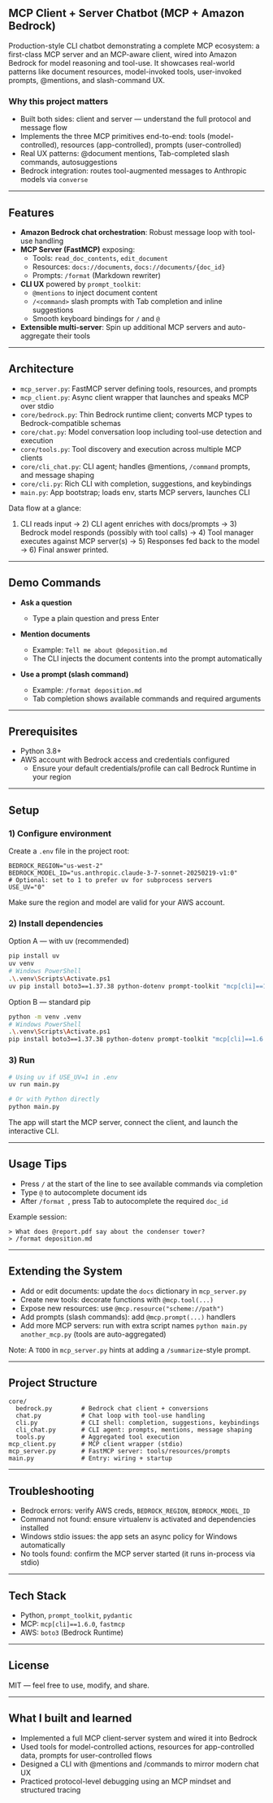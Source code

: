 ## MCP Client + Server Chatbot (MCP + Amazon Bedrock)

Production-style CLI chatbot demonstrating a complete MCP ecosystem: a first-class MCP server and an MCP-aware client, wired into Amazon Bedrock for model reasoning and tool-use. It showcases real-world patterns like document resources, model-invoked tools, user-invoked prompts, @mentions, and slash-command UX.

### Why this project matters
- Built both sides: client and server — understand the full protocol and message flow
- Implements the three MCP primitives end-to-end: tools (model-controlled), resources (app-controlled), prompts (user-controlled)
- Real UX patterns: @document mentions, Tab-completed slash commands, autosuggestions
- Bedrock integration: routes tool-augmented messages to Anthropic models via `converse`

---

## Features

- **Amazon Bedrock chat orchestration**: Robust message loop with tool-use handling
- **MCP Server (FastMCP)** exposing:
  - Tools: `read_doc_contents`, `edit_document`
  - Resources: `docs://documents`, `docs://documents/{doc_id}`
  - Prompts: `/format` (Markdown rewriter)
- **CLI UX** powered by `prompt_toolkit`:
  - `@mentions` to inject document content
  - `/<command>` slash prompts with Tab completion and inline suggestions
  - Smooth keyboard bindings for `/` and `@`
- **Extensible multi-server**: Spin up additional MCP servers and auto-aggregate their tools

---

## Architecture

- `mcp_server.py`: FastMCP server defining tools, resources, and prompts
- `mcp_client.py`: Async client wrapper that launches and speaks MCP over stdio
- `core/bedrock.py`: Thin Bedrock runtime client; converts MCP types to Bedrock-compatible schemas
- `core/chat.py`: Model conversation loop including tool-use detection and execution
- `core/tools.py`: Tool discovery and execution across multiple MCP clients
- `core/cli_chat.py`: CLI agent; handles @mentions, `/command` prompts, and message shaping
- `core/cli.py`: Rich CLI with completion, suggestions, and keybindings
- `main.py`: App bootstrap; loads env, starts MCP servers, launches CLI

Data flow at a glance:
1) CLI reads input → 2) CLI agent enriches with docs/prompts → 3) Bedrock model responds (possibly with tool calls) → 4) Tool manager executes against MCP server(s) → 5) Responses fed back to the model → 6) Final answer printed.

---

## Demo Commands

- **Ask a question**
  - Type a plain question and press Enter

- **Mention documents**
  - Example: `Tell me about @deposition.md`
  - The CLI injects the document contents into the prompt automatically

- **Use a prompt (slash command)**
  - Example: `/format deposition.md`
  - Tab completion shows available commands and required arguments

---

## Prerequisites

- Python 3.8+
- AWS account with Bedrock access and credentials configured
  - Ensure your default credentials/profile can call Bedrock Runtime in your region

---

## Setup

### 1) Configure environment

Create a `.env` file in the project root:

```
BEDROCK_REGION="us-west-2"
BEDROCK_MODEL_ID="us.anthropic.claude-3-7-sonnet-20250219-v1:0"
# Optional: set to 1 to prefer uv for subprocess servers
USE_UV="0"
```

Make sure the region and model are valid for your AWS account.

### 2) Install dependencies

Option A — with uv (recommended)

```bash
pip install uv
uv venv
# Windows PowerShell
.\.venv\Scripts\Activate.ps1
uv pip install boto3==1.37.38 python-dotenv prompt-toolkit "mcp[cli]==1.6.0"
```

Option B — standard pip

```bash
python -m venv .venv
# Windows PowerShell
.\.venv\Scripts\Activate.ps1
pip install boto3==1.37.38 python-dotenv prompt-toolkit "mcp[cli]==1.6.0"
```

### 3) Run

```bash
# Using uv if USE_UV=1 in .env
uv run main.py

# Or with Python directly
python main.py
```

The app will start the MCP server, connect the client, and launch the interactive CLI.

---

## Usage Tips

- Press `/` at the start of the line to see available commands via completion
- Type `@` to autocomplete document ids
- After `/format `, press Tab to autocomplete the required `doc_id`

Example session:

```
> What does @report.pdf say about the condenser tower?
> /format deposition.md
```

---

## Extending the System

- Add or edit documents: update the `docs` dictionary in `mcp_server.py`
- Create new tools: decorate functions with `@mcp.tool(...)`
- Expose new resources: use `@mcp.resource("scheme://path")`
- Add prompts (slash commands): add `@mcp.prompt(...)` handlers
- Add more MCP servers: run with extra script names `python main.py another_mcp.py` (tools are auto-aggregated)

Note: A `TODO` in `mcp_server.py` hints at adding a `/summarize`-style prompt.

---

## Project Structure

```
core/
  bedrock.py        # Bedrock chat client + conversions
  chat.py           # Chat loop with tool-use handling
  cli.py            # CLI shell: completion, suggestions, keybindings
  cli_chat.py       # CLI agent: prompts, mentions, message shaping
  tools.py          # Aggregated tool execution
mcp_client.py       # MCP client wrapper (stdio)
mcp_server.py       # FastMCP server: tools/resources/prompts
main.py             # Entry: wiring + startup
```

---

## Troubleshooting

- Bedrock errors: verify AWS creds, `BEDROCK_REGION`, `BEDROCK_MODEL_ID`
- Command not found: ensure virtualenv is activated and dependencies installed
- Windows stdio issues: the app sets an async policy for Windows automatically
- No tools found: confirm the MCP server started (it runs in-process via stdio)

---

## Tech Stack

- Python, `prompt_toolkit`, `pydantic`
- MCP: `mcp[cli]==1.6.0`, `fastmcp`
- AWS: `boto3` (Bedrock Runtime)

---

## License

MIT — feel free to use, modify, and share.

---

## What I built and learned

- Implemented a full MCP client-server system and wired it into Bedrock
- Used tools for model-controlled actions, resources for app-controlled data, prompts for user-controlled flows
- Designed a CLI with @mentions and /commands to mirror modern chat UX
- Practiced protocol-level debugging using an MCP mindset and structured tracing

